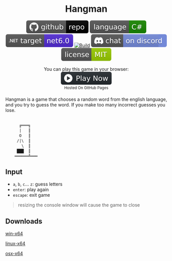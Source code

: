 <h1 align="center">
	Hangman
</h1>

<p align="center">
	<a href="https://github.com/dotnet/dotnet-console-games" alt="GitHub repo"><img alt="flat" src="../../.github/resources/github-repo-black.svg"></a>
	<a href="https://docs.microsoft.com/en-us/dotnet/csharp/" alt="GitHub repo"><img alt="Language C#" src="../../.github/resources/language-csharp.svg"></a>
	<a href="https://dotnet.microsoft.com/download"><img src="../../.github/resources/dotnet-badge.svg" title="Target Framework" alt="Target Framework"></a>
	<a href="https://github.com/dotnet/dotnet-console-games/actions"><img src="https://github.com/dotnet/dotnet-console-games/workflows/Hangman%20Build/badge.svg" title="Goto Build" alt="Build"></a>
	<a href="https://discord.gg/4XbQbwF" alt="Discord"><img src="../../.github/resources/discord-badge.svg" title="Go To Discord Server" alt="Discord"/></a>
	<a href="../../LICENSE" alt="license"><img src="../../.github/resources/license-MIT-green.svg" /></a>
</p>

<p align="center">
	You can play this game in your browser:
	<br />
	<a href="https://zacharypatten.github.io/dotnet-console-games/Hangman" alt="Play Now">
		<sub><img height="40"src="../../.github/resources/play-badge.svg" title="Play Now" alt="Play Now"/></sub>
	</a>
	<br />
	<sup>Hosted On GitHub Pages</sup>
</p>

Hangman is a game that chooses a random word from the english language, and you try to guess the word. If you make too many incorrect guesses you lose.

```

      ╔═══╗
      |   ║
      O   ║
     /|\  ║
       \  ║
     ███  ║
    ══════╩═══

```

## Input

- `a`, `b`, `c`... `z`: guess letters
- `enter`: play again
- `escape`: exit game

> resizing the console window will cause the game to close

## Downloads

[win-x64](https://github.com/dotnet/dotnet-console-games/raw/binaries/win-x64/Hangman.exe)

[linux-x64](https://github.com/dotnet/dotnet-console-games/raw/binaries/linux-x64/Hangman)

[osx-x64](https://github.com/dotnet/dotnet-console-games/raw/binaries/osx-x64/Hangman)
